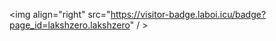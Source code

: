 <img align="right" src="https://visitor-badge.laboi.icu/badge?page_id=lakshzero.lakshzero" / >
<h1 align="center">
<img srf="https://readme-typing-svg.herokuapp.com/?
font=Righteous&size=35&center=true&vCenter=true&width=500&height=70&duration=3500&lines=Hey+there!!!+👋;I'm+Lakshya+Raghuwanshi!;" />
</h1>

